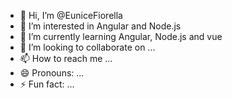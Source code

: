- 👋 Hi, I’m @EuniceFiorella
- 👀 I’m interested in Angular and Node.js
- 🌱 I’m currently learning Angular, Node.js and vue
- 💞️ I’m looking to collaborate on ...
- 📫 How to reach me ...
- 😄 Pronouns: ...
- ⚡ Fun fact: ...

<!---
EuniceFlower/EuniceFlower is a ✨ special ✨ repository because its `README.md` (this file) appears on your GitHub profile.
You can click the Preview link to take a look at your changes.
--->

